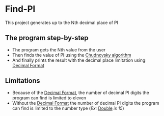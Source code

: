 # Find-PI
This project generates up to the Nth decimal place of PI

## The program step-by-step
- The program gets the Nth value from the user	
- Then finds the value of PI using the [Chudnovsky algorithm](https://www.craig-wood.com/nick/articles/pi-chudnovsky/)
- And finally prints the result with the decimal place limitation using [Decimal Format](https://docs.oracle.com/javase/7/docs/api/java/text/DecimalFormat.html)

## Limitations
- Because of the [Decimal Format](https://docs.oracle.com/javase/7/docs/api/java/text/DecimalFormat.html), the number of decimal PI digits the program can find is limited to eleven
- Without the [Decimal Format](https://docs.oracle.com/javase/7/docs/api/java/text/DecimalFormat.html) the number of decimal PI digits the program can find is limited to the number type (*Ex:* [Double](https://docs.oracle.com/javase/7/docs/api/java/lang/Double.html) *is 15*)
